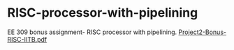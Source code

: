 # RISC-processor-with-pipelining
EE 309 bonus assignment- RISC processor with pipelining. 
[Project2-Bonus-RISC-IITB.pdf](https://github.com/borlaugg/RISC-processor-with-pipelining/files/8589359/Project2-Bonus-RISC-IITB.pdf)
